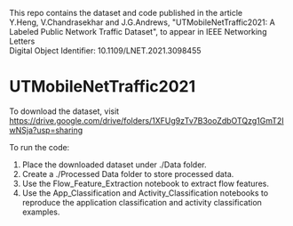 This repo contains the dataset and code published in the article  
Y.Heng, V.Chandrasekhar and J.G.Andrews, "UTMobileNetTraffic2021: A Labeled Public Network Traffic Dataset", to appear in IEEE Networking Letters  
Digital Object Identifier: 10.1109/LNET.2021.3098455  

# UTMobileNetTraffic2021
To download the dataset, visit https://drive.google.com/drive/folders/1XFUg9zTv7B3ooZdbOTQzg1GmT2IwNSja?usp=sharing  
  
To run the code: 
1. Place the downloaded dataset under ./Data folder.   
2. Create a ./Processed Data folder to store processed data.   
3. Use the Flow_Feature_Extraction notebook to extract flow features.   
4. Use the App_Classification and Activity_Classification notebooks to reproduce the application classification and activity classification examples.  
